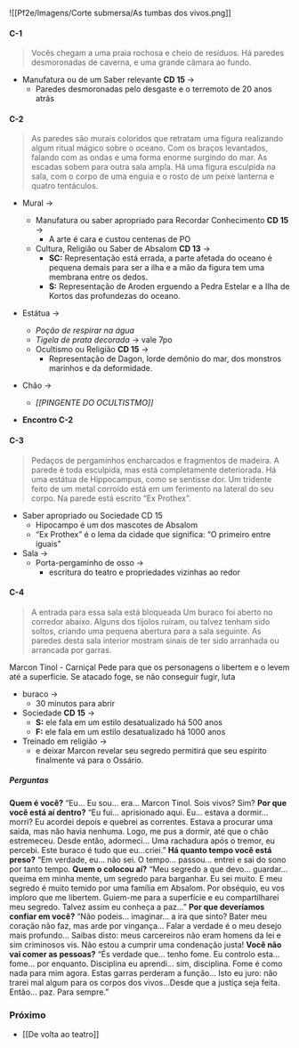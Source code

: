 
![[Pf2e/Imagens/Corte submersa/As tumbas dos vivos.png]]

#### C-1
> Vocês chegam a uma praia rochosa e cheio de resíduos. Há paredes desmoronadas de caverna, e uma grande câmara ao fundo.

- Manufatura ou de um Saber relevante **CD 15** ->
	- Paredes desmoronadas pelo desgaste e o terremoto de 20 anos atrás

#### C-2
> As paredes são murais coloridos que retratam uma figura realizando algum ritual mágico sobre o oceano. Com os braços levantados, falando com as ondas e uma forma enorme surgindo do mar. 
> As escadas sobem para outra sala ampla. Há uma figura esculpida na sala, com o corpo de uma enguia e o rosto de um peixe lanterna e quatro tentáculos.

- Mural ->
	- Manufatura ou saber apropriado para Recordar Conhecimento **CD 15** ->
		- A arte é cara e custou centenas de PO
	- Cultura, Religião ou Saber de Absalom **CD 13** ->
		- **SC:** Representação está errada, a parte afetada do oceano é pequena demais para ser a ilha e a mão da figura tem uma membrana entre os dedos.
		- **S:** Representação de Aroden erguendo a Pedra Estelar e a Ilha de Kortos das profundezas do oceano.

- Estátua ->
	- *Poção de respirar na água*
	- *Tigela de prata decorada* -> vale 7po
	- Ocultismo ou Religião **CD 15** ->
		- Representação de Dagon, lorde demônio do mar, dos monstros marinhos e da deformidade.

- Chão ->
	- *[[PINGENTE DO OCULTISTMO]]*

- **Encontro C-2**

#### C-3
> Pedaços de pergaminhos encharcados e fragmentos de madeira. 
> A parede é toda esculpida, mas está completamente deteriorada. 
> Há uma estátua de Hippocampus, como se sentisse dor. Um tridente feito de um metal corroído está em um ferimento na lateral do seu corpo. 
> Na parede está escrito “Ex Prothex”.

- Saber apropriado ou Sociedade CD 15
	- Hipocampo é um dos mascotes de Absalom
	- “Ex Prothex” é o lema da cidade que significa: “O primeiro entre iguais”
- Sala ->
	- Porta-pergaminho de osso ->
		- escritura do teatro e propriedades vizinhas ao redor

#### C-4
> A entrada para essa sala está bloqueada
> Um buraco foi aberto no corredor abaixo. Alguns dos tijolos ruíram, ou talvez tenham sido soltos, criando uma pequena abertura para a sala seguinte. 
> As paredes desta sala interior mostram sinais de ter sido arranhada ou arrancada por garras.

Marcon Tinol - Carniçal
	Pede para que os personagens o libertem e o levem até a superficie.
	Se atacado foge, se não conseguir fugir, luta

- buraco ->
	- 30 minutos para abrir
- Sociedade **CD 15** ->
	- **S:** ele fala em um estilo desatualizado há 500 anos
	- **F:** ele fala em um estilo desatualizado há 1000 anos
- Treinado em religião ->
	- e deixar Marcon revelar seu segredo permitirá que seu espírito finalmente vá para o Ossário.

##### Perguntas
**Quem é você?** “Eu... Eu sou... era... Marcon Tinol. Sois vivos? Sim?
**Por que você está aí dentro?** “Eu fui... aprisionado aqui. Eu... estava a dormir... morri? Eu acordei depois e quebrei as correntes. Estava a procurar uma saída, mas não havia nenhuma. Logo, me pus a dormir, até que o chão estremeceu. Desde então, adormeci... Uma rachadura após o tremor, eu percebi. Este buraco é tudo que eu...criei.”
**Há quanto tempo você está preso?** “Em verdade, eu... não sei. O tempo... passou... entrei e sai do sono por tanto tempo.
**Quem o colocou aí?** “Meu segredo a que devo... guardar... queima em minha mente, um segredo para barganhar. Eu sei muito. E meu segredo é muito temido por uma família em Absalom. Por obséquio, eu vos imploro que me libertem. Guiem-me para a superfície e eu compartilharei meu segredo. Talvez assim eu conheça a paz...”
**Por que deveríamos confiar em você?** “Não podeis... imaginar... a ira que sinto? Bater meu coração não faz, mas arde por vingança... Falar a verdade é o meu desejo mais profundo... Saibas disto: meus carcereiros não eram homens da lei e sim criminosos vis. Não estou a cumprir uma condenação justa!
**Você não vai comer as pessoas?** “És verdade que... tenho fome. Eu controlo esta... fome... por enquanto. Disciplina eu aprendi... sim, disciplina. Fome é como nada para mim agora. Estas garras perderam a função... Isto eu juro: não trarei mal algum para os corpos dos vivos...Desde que a justiça seja feita. Então... paz. Para sempre.”

### Próximo
- [[De volta ao teatro]]
